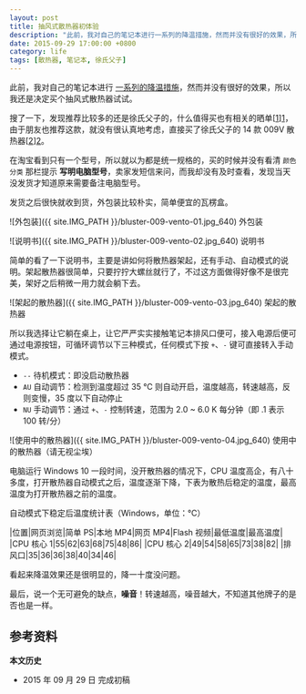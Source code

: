 ```yaml
---
layout: post
title: 抽风式散热器初体验
description: "此前，我对自己的笔记本进行一系列的降温措施，然而并没有很好的效果，所以我还是决定买个抽风式散热器试试。"
date: 2015-09-29 17:00:00 +0800
category: life 
tags: [散热器, 笔记本, 徐氏父子]
---
```


此前，我对自己的笔记本进行 [一系列的降温措施](/cool-the-thinkpad-t410.html)，然而并没有很好的效果，所以我还是决定买个抽风式散热器试试。

搜了一下，发现推荐比较多的还是徐氏父子的，什么值得买也有相关的晒单[[1]][1]，由于朋友也推荐这款，就没有很认真地考虑，直接买了徐氏父子的 14 款 009V 散热器[[2]][2]。

在淘宝看到只有一个型号，所以就以为都是统一规格的，买的时候并没有看清 `颜色分类` 那栏提示 **写明电脑型号**，卖家发短信来问，而我却没有及时查看，发现当天没发货才知道原来需要备注电脑型号。

发货之后很快就收到货，外包装比较朴实，简单便宜的瓦楞盒。

![外包装]({{ site.IMG_PATH }}/bluster-009-vento-01.jpg_640)
外包装


![说明书]({{ site.IMG_PATH }}/bluster-009-vento-02.jpg_640)
说明书

简单的看了一下说明书，主要是讲如何将散热器架起，还有手动、自动模式的说明。架起散热器很简单，只要拧拧大螺丝就行了，不过这方面做得好像不是很完美，架好之后稍微一用力就会躺下去。

![架起的散热器]({{ site.IMG_PATH }}/bluster-009-vento-03.jpg_640)
架起的散热器

所以我选择让它躺在桌上，让它严严实实接触笔记本排风口便可，接入电源后便可通过电源按钮，可循环调节以下三种模式，任何模式下按 `+`、`-` 键可直接转入手动模式。

* `--` 待机模式：即没启动散热器
* `AU` 自动调节：检测到温度超过 35 ℃ 则自动开启，温度越高，转速越高，反则变慢，35 度以下自动停止
* `NU` 手动调节：通过 `+`、`-` 控制转速，范围为 2.0 ~ 6.0 K 每分钟（即 .1 表示 100 转/分）

![使用中的散热器]({{ site.IMG_PATH }}/bluster-009-vento-04.jpg_640)
使用中的散热器（请无视尘埃）

电脑运行 Windows 10 一段时间，没开散热器的情况下，CPU 温度高企，有八十多度，打开散热器自动模式之后，温度逐渐下降，下表为散热后稳定的温度，最高温度为打开散热器之前的温度。

自动模式下稳定后温度统计表（Windows，单位：℃）

|位置|网页浏览|简单 PS|本地 MP4|网页 MP4|Flash 视频|最低温度|最高温度|
|CPU 核心 1|55|62|63|68|75|48|86|
|CPU 核心 2|49|54|58|65|73|38|82|
|排风口|35|36|36|38|40|34|46|

看起来降温效果还是很明显的，降一十度没问题。

最后，说一个无可避免的缺点，**噪音**！转速越高，噪音越大，不知道其他牌子的是否也是一样。

## 参考资料

[1]: http://post.smzdm.com/p/209056 "徐氏父子 2014款抽风式散热器Bluster 009 Vento_开箱晒物_什么值得买"
[2]: http://s.click.taobao.com/HPVkKmx "智能强效笔记本电脑抽风式散热器发明者徐氏父子14款009V-淘宝网"

**本文历史**

* 2015 年 09 月 29 日 完成初稿
